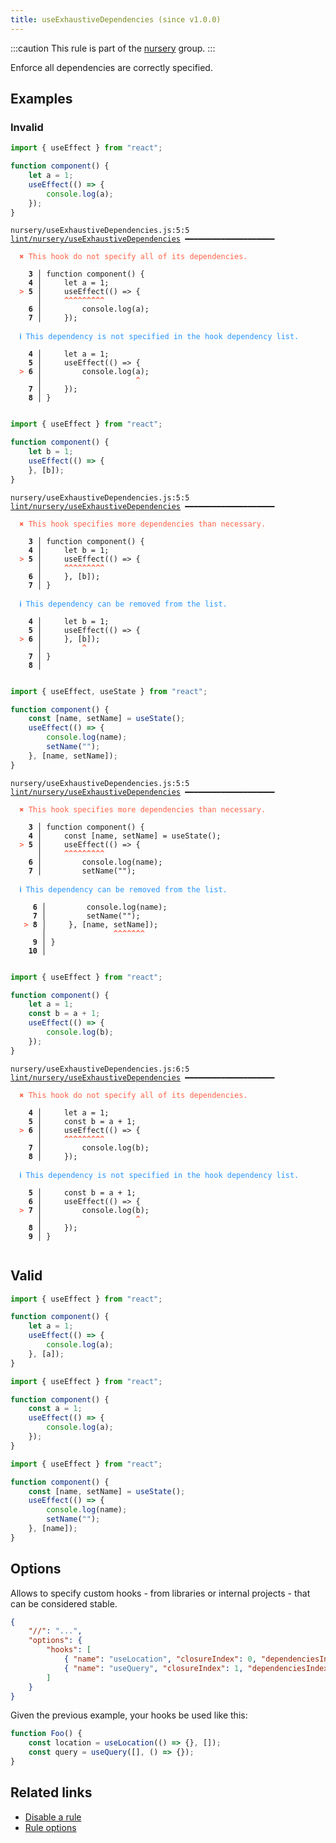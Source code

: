 ```yaml
---
title: useExhaustiveDependencies (since v1.0.0)
---
```



:::caution
This rule is part of the [nursery](/linter/rules/#nursery) group.
:::

Enforce all dependencies are correctly specified.

## Examples

### Invalid

```jsx
import { useEffect } from "react";

function component() {
    let a = 1;
    useEffect(() => {
        console.log(a);
    });
}
```

<pre class="language-text"><code class="language-text">nursery/useExhaustiveDependencies.js:5:5 <a href="https://biomejs.dev/linter/rules/use-exhaustive-dependencies">lint/nursery/useExhaustiveDependencies</a> ━━━━━━━━━━━━━━━━━━━━

<strong><span style="color: Tomato;">  </span></strong><strong><span style="color: Tomato;">✖</span></strong> <span style="color: Tomato;">This hook do not specify all of its dependencies.</span>
  
    <strong>3 │ </strong>function component() {
    <strong>4 │ </strong>    let a = 1;
<strong><span style="color: Tomato;">  </span></strong><strong><span style="color: Tomato;">&gt;</span></strong> <strong>5 │ </strong>    useEffect(() =&gt; {
   <strong>   │ </strong>    <strong><span style="color: Tomato;">^</span></strong><strong><span style="color: Tomato;">^</span></strong><strong><span style="color: Tomato;">^</span></strong><strong><span style="color: Tomato;">^</span></strong><strong><span style="color: Tomato;">^</span></strong><strong><span style="color: Tomato;">^</span></strong><strong><span style="color: Tomato;">^</span></strong><strong><span style="color: Tomato;">^</span></strong><strong><span style="color: Tomato;">^</span></strong>
    <strong>6 │ </strong>        console.log(a);
    <strong>7 │ </strong>    });
  
<strong><span style="color: rgb(38, 148, 255);">  </span></strong><strong><span style="color: rgb(38, 148, 255);">ℹ</span></strong> <span style="color: rgb(38, 148, 255);">This dependency is not specified in the hook dependency list.</span>
  
    <strong>4 │ </strong>    let a = 1;
    <strong>5 │ </strong>    useEffect(() =&gt; {
<strong><span style="color: Tomato;">  </span></strong><strong><span style="color: Tomato;">&gt;</span></strong> <strong>6 │ </strong>        console.log(a);
   <strong>   │ </strong>                    <strong><span style="color: Tomato;">^</span></strong>
    <strong>7 │ </strong>    });
    <strong>8 │ </strong>}
  
</code></pre>

```jsx
import { useEffect } from "react";

function component() {
    let b = 1;
    useEffect(() => {
    }, [b]);
}
```

<pre class="language-text"><code class="language-text">nursery/useExhaustiveDependencies.js:5:5 <a href="https://biomejs.dev/linter/rules/use-exhaustive-dependencies">lint/nursery/useExhaustiveDependencies</a> ━━━━━━━━━━━━━━━━━━━━

<strong><span style="color: Tomato;">  </span></strong><strong><span style="color: Tomato;">✖</span></strong> <span style="color: Tomato;">This hook specifies more dependencies than necessary.</span>
  
    <strong>3 │ </strong>function component() {
    <strong>4 │ </strong>    let b = 1;
<strong><span style="color: Tomato;">  </span></strong><strong><span style="color: Tomato;">&gt;</span></strong> <strong>5 │ </strong>    useEffect(() =&gt; {
   <strong>   │ </strong>    <strong><span style="color: Tomato;">^</span></strong><strong><span style="color: Tomato;">^</span></strong><strong><span style="color: Tomato;">^</span></strong><strong><span style="color: Tomato;">^</span></strong><strong><span style="color: Tomato;">^</span></strong><strong><span style="color: Tomato;">^</span></strong><strong><span style="color: Tomato;">^</span></strong><strong><span style="color: Tomato;">^</span></strong><strong><span style="color: Tomato;">^</span></strong>
    <strong>6 │ </strong>    }, [b]);
    <strong>7 │ </strong>}
  
<strong><span style="color: rgb(38, 148, 255);">  </span></strong><strong><span style="color: rgb(38, 148, 255);">ℹ</span></strong> <span style="color: rgb(38, 148, 255);">This dependency can be removed from the list.</span>
  
    <strong>4 │ </strong>    let b = 1;
    <strong>5 │ </strong>    useEffect(() =&gt; {
<strong><span style="color: Tomato;">  </span></strong><strong><span style="color: Tomato;">&gt;</span></strong> <strong>6 │ </strong>    }, [b]);
   <strong>   │ </strong>        <strong><span style="color: Tomato;">^</span></strong>
    <strong>7 │ </strong>}
    <strong>8 │ </strong>
  
</code></pre>

```jsx
import { useEffect, useState } from "react";

function component() {
    const [name, setName] = useState();
    useEffect(() => {
        console.log(name);
        setName("");
    }, [name, setName]);
}
```

<pre class="language-text"><code class="language-text">nursery/useExhaustiveDependencies.js:5:5 <a href="https://biomejs.dev/linter/rules/use-exhaustive-dependencies">lint/nursery/useExhaustiveDependencies</a> ━━━━━━━━━━━━━━━━━━━━

<strong><span style="color: Tomato;">  </span></strong><strong><span style="color: Tomato;">✖</span></strong> <span style="color: Tomato;">This hook specifies more dependencies than necessary.</span>
  
    <strong>3 │ </strong>function component() {
    <strong>4 │ </strong>    const [name, setName] = useState();
<strong><span style="color: Tomato;">  </span></strong><strong><span style="color: Tomato;">&gt;</span></strong> <strong>5 │ </strong>    useEffect(() =&gt; {
   <strong>   │ </strong>    <strong><span style="color: Tomato;">^</span></strong><strong><span style="color: Tomato;">^</span></strong><strong><span style="color: Tomato;">^</span></strong><strong><span style="color: Tomato;">^</span></strong><strong><span style="color: Tomato;">^</span></strong><strong><span style="color: Tomato;">^</span></strong><strong><span style="color: Tomato;">^</span></strong><strong><span style="color: Tomato;">^</span></strong><strong><span style="color: Tomato;">^</span></strong>
    <strong>6 │ </strong>        console.log(name);
    <strong>7 │ </strong>        setName(&quot;&quot;);
  
<strong><span style="color: rgb(38, 148, 255);">  </span></strong><strong><span style="color: rgb(38, 148, 255);">ℹ</span></strong> <span style="color: rgb(38, 148, 255);">This dependency can be removed from the list.</span>
  
     <strong>6 │ </strong>        console.log(name);
     <strong>7 │ </strong>        setName(&quot;&quot;);
   <strong><span style="color: Tomato;">&gt;</span></strong> <strong>8 │ </strong>    }, [name, setName]);
    <strong>   │ </strong>              <strong><span style="color: Tomato;">^</span></strong><strong><span style="color: Tomato;">^</span></strong><strong><span style="color: Tomato;">^</span></strong><strong><span style="color: Tomato;">^</span></strong><strong><span style="color: Tomato;">^</span></strong><strong><span style="color: Tomato;">^</span></strong><strong><span style="color: Tomato;">^</span></strong>
     <strong>9 │ </strong>}
    <strong>10 │ </strong>
  
</code></pre>

```jsx
import { useEffect } from "react";

function component() {
    let a = 1;
    const b = a + 1;
    useEffect(() => {
        console.log(b);
    });
}
```

<pre class="language-text"><code class="language-text">nursery/useExhaustiveDependencies.js:6:5 <a href="https://biomejs.dev/linter/rules/use-exhaustive-dependencies">lint/nursery/useExhaustiveDependencies</a> ━━━━━━━━━━━━━━━━━━━━

<strong><span style="color: Tomato;">  </span></strong><strong><span style="color: Tomato;">✖</span></strong> <span style="color: Tomato;">This hook do not specify all of its dependencies.</span>
  
    <strong>4 │ </strong>    let a = 1;
    <strong>5 │ </strong>    const b = a + 1;
<strong><span style="color: Tomato;">  </span></strong><strong><span style="color: Tomato;">&gt;</span></strong> <strong>6 │ </strong>    useEffect(() =&gt; {
   <strong>   │ </strong>    <strong><span style="color: Tomato;">^</span></strong><strong><span style="color: Tomato;">^</span></strong><strong><span style="color: Tomato;">^</span></strong><strong><span style="color: Tomato;">^</span></strong><strong><span style="color: Tomato;">^</span></strong><strong><span style="color: Tomato;">^</span></strong><strong><span style="color: Tomato;">^</span></strong><strong><span style="color: Tomato;">^</span></strong><strong><span style="color: Tomato;">^</span></strong>
    <strong>7 │ </strong>        console.log(b);
    <strong>8 │ </strong>    });
  
<strong><span style="color: rgb(38, 148, 255);">  </span></strong><strong><span style="color: rgb(38, 148, 255);">ℹ</span></strong> <span style="color: rgb(38, 148, 255);">This dependency is not specified in the hook dependency list.</span>
  
    <strong>5 │ </strong>    const b = a + 1;
    <strong>6 │ </strong>    useEffect(() =&gt; {
<strong><span style="color: Tomato;">  </span></strong><strong><span style="color: Tomato;">&gt;</span></strong> <strong>7 │ </strong>        console.log(b);
   <strong>   │ </strong>                    <strong><span style="color: Tomato;">^</span></strong>
    <strong>8 │ </strong>    });
    <strong>9 │ </strong>}
  
</code></pre>

## Valid

```jsx
import { useEffect } from "react";

function component() {
    let a = 1;
    useEffect(() => {
        console.log(a);
    }, [a]);
}
```

```jsx
import { useEffect } from "react";

function component() {
    const a = 1;
    useEffect(() => {
        console.log(a);
    });
}
```

```jsx
import { useEffect } from "react";

function component() {
    const [name, setName] = useState();
    useEffect(() => {
        console.log(name);
        setName("");
    }, [name]);
}
```

## Options

Allows to specify custom hooks - from libraries or internal projects - that can be considered stable.

```json
{
    "//": "...",
    "options": {
        "hooks": [
            { "name": "useLocation", "closureIndex": 0, "dependenciesIndex": 1},
            { "name": "useQuery", "closureIndex": 1, "dependenciesIndex": 0}
        ]
    }
}
```

Given the previous example, your hooks be used like this:

```jsx
function Foo() {
    const location = useLocation(() => {}, []);
    const query = useQuery([], () => {});
}
```

## Related links

- [Disable a rule](/linter/#disable-a-lint-rule)
- [Rule options](/linter/#rule-options)
